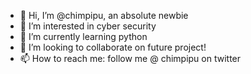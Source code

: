 - 👋 Hi, I’m @chimpipu, an absolute newbie
- 👀 I’m interested in cyber security
- 🌱 I’m currently learning python
- 💞️ I’m looking to collaborate on future project!
- 📫 How to reach me: follow me @ chimpipu on twitter

<!---
chimpipu/chimpipu is a ✨ special ✨ repository because its `README.md` (this file) appears on your GitHub profile.
You can click the Preview link to take a look at your changes.
--->
